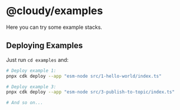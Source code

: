 # @cloudy/examples

Here you can try some example stacks.

## Deploying Examples

Just run `cd examples` and:

```sh
# Deploy example 1:
pnpx cdk deploy --app "esm-node src/1-hello-world/index.ts"

# Deploy example 3:
pnpx cdk deploy --app "esm-node src/3-publish-to-topic/index.ts"

# And so on...
```
